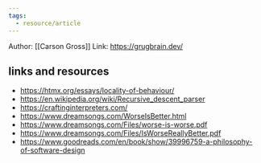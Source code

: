 ```yaml
---
tags:
  - resource/article
---
```

Author: [[Carson Gross]]
Link: https://grugbrain.dev/


## links and resources

- https://htmx.org/essays/locality-of-behaviour/
- https://en.wikipedia.org/wiki/Recursive_descent_parser
- https://craftinginterpreters.com/
- https://www.dreamsongs.com/WorseIsBetter.html
- https://www.dreamsongs.com/Files/worse-is-worse.pdf
- https://www.dreamsongs.com/Files/IsWorseReallyBetter.pdf
- https://www.goodreads.com/en/book/show/39996759-a-philosophy-of-software-design